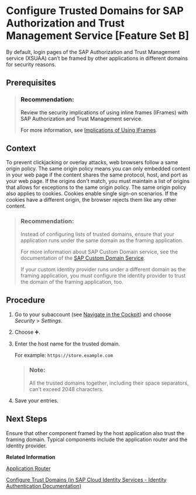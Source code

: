 <!-- loioc5e997235f724ec686dc5dc101a1ccfb -->

<link rel="stylesheet" type="text/css" href="../css/sap-icons.css"/>

# Configure Trusted Domains for SAP Authorization and Trust Management Service \[Feature Set B\]

By default, login pages of the SAP Authorization and Trust Management service \(XSUAA\) can’t be framed by other applications in different domains for security reasons.



<a name="loioc5e997235f724ec686dc5dc101a1ccfb__prereq_xfy_11q_qqb"/>

## Prerequisites

> ### Recommendation:  
> Review the security implications of using inline frames \(IFrames\) with SAP Authorization and Trust Management service.
> 
> For more information, see [Implications of Using IFrames](../60-security/security-considerations-for-the-sap-authorization-and-trust-management-service-f117cab.md#loioea351dd76f8946c995145bc6a4b235f3).



## Context

To prevent clickjacking or overlay attacks, web browsers follow a same origin policy. The same origin policy means you can only embedded content in your web page if the content shares the same protocol, host, and port as your web page. If the origins don't match, you must maintain a list of origins that allows for exceptions to the same origin policy. The same origin policy also applies to cookies. Cookies enable single sign-on scenarios. If the cookies have a different origin, the browser rejects them like any other content.

> ### Recommendation:  
> Instead of configuring lists of trusted domains, ensure that your application runs under the same domain as the framing application.
> 
> For more information about SAP Custom Domain service, see the documentation of the [SAP Custom Domain Service](https://help.sap.com/viewer/product/CUSTOM_DOMAINS/Cloud/en-US).
> 
> If your custom identity provider runs under a different domain as the framing application, you must configure the identity provider to trust the domain of the framing application, too.



## Procedure

1.  Go to your subaccount \(see [Navigate in the Cockpit](navigate-in-the-cockpit-0874895.md)\) and choose *Security* \> *Settings*.

2.  Choose :heavy_plus_sign:.

3.  Enter the host name for the trusted domain.

    For example: `https://store.example.com`

    > ### Note:  
    > All the trusted domains together, including their space separators, can't exceed 2048 characters.

4.  Save your entries.




<a name="loioc5e997235f724ec686dc5dc101a1ccfb__postreq_abw_tcq_qqb"/>

## Next Steps

Ensure that other component framed by the host application also trust the framing domain. Typical components include the application router and the identity provider.

**Related Information**  


[Application Router](../30-development/application-router-01c5f9b.md "The application router is the single point-of-entry for an application running in the Cloud Foundry environment on SAP BTP. The application router is used to serve static content, authenticate users, rewrite URLs, and forward or proxy requests to other micro services while propagating user information.")

[Configure Trust Domains \(in SAP Cloud Identity Services - Identity Authentication Documentation\)](https://help.sap.com/viewer/6d6d63354d1242d185ab4830fc04feb1/Cloud/en-US/08fa1fe816704d99a6bcab245158ebca.html)

